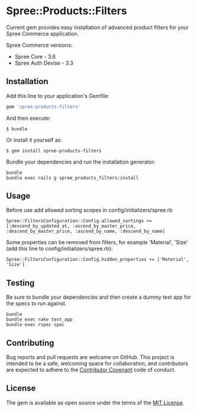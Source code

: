 # Spree::Products::Filters

Current gem provides easy installation of advanced product filters for your Spree Commerce application.

Spree Commerce versions:
- Spree Core - 3.6
- Spree Auth Devise - 3.3

## Installation

Add this line to your application's Gemfile:

```ruby
gem 'spree-products-filters'
```

And then execute:

    $ bundle

Or install it yourself as:

    $ gem install spree-products-filters

Bundle your dependencies and run the installation generator:

```shell
bundle
bundle exec rails g spree_products_filters:install
```

## Usage

Before use add allowed sorting scopes in config/initializers/spree.rb

```shell
Spree::FiltersConfiguration::Config.allowed_sortings += [:descend_by_updated_at, :ascend_by_master_price, :descend_by_master_price, :ascend_by_name, :descend_by_name]
```

Some properties can be removed from filters, for example 'Material', 'Size' (add this line to config/initializers/spree.rb):

```shell
Spree::FiltersConfiguration::Config.hidden_properties += ['Material', 'Size']
```

## Testing

Be sure to bundle your dependencies and then create a dummy test app for the specs to run against.

```shell
bundle
bundle exec rake test_app
bundle exec rspec spec
```

## Contributing

Bug reports and pull requests are welcome on GitHub. This project is intended to be a safe, welcoming space for collaboration, and contributors are expected to adhere to the [Contributor Covenant](contributor-covenant.org) code of conduct.

## License

The gem is available as open source under the terms of the [MIT License](http://opensource.org/licenses/MIT).
